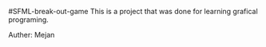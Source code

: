 #SFML-break-out-game
This is a project that was done for learning grafical programing.

Auther: Mejan
